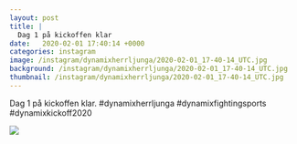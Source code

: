 ```yaml
---
layout: post
title: |
  Dag 1 på kickoffen klar
date:   2020-02-01 17:40:14 +0000
categories: instagram
image: /instagram/dynamixherrljunga/2020-02-01_17-40-14_UTC.jpg
background: /instagram/dynamixherrljunga/2020-02-01_17-40-14_UTC.jpg
thumbnail: /instagram/dynamixherrljunga/2020-02-01_17-40-14_UTC.jpg
---
```

Dag 1 på kickoffen klar. #dynamixherrljunga #dynamixfightingsports #dynamixkickoff2020



<img src='/www-dynamix-herrljunga/instagram/dynamixherrljunga/2020-02-01_17-40-14_UTC.jpg' class='img-fluid' />
